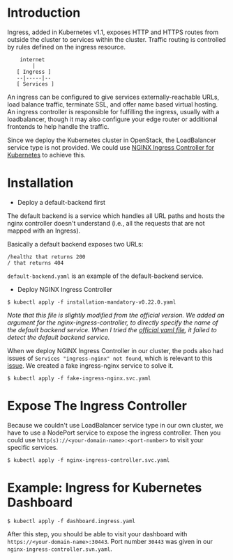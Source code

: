# Introduction

Ingress, added in Kubernetes v1.1, exposes HTTP and HTTPS routes from outside the cluster to services within the cluster. Traffic routing is controlled by rules defined on the ingress resource.

```
    internet
        |
   [ Ingress ]
   --|-----|--
   [ Services ]
```
An ingress can be configured to give services externally-reachable URLs, load balance traffic, terminate SSL, and offer name based virtual hosting. An ingress controller is responsible for fulfilling the ingress, usually with a loadbalancer, though it may also configure your edge router or additional frontends to help handle the traffic.

Since we deploy the Kubernetes cluster in OpenStack, the LoadBalancer service type is not provided. We could use [NGINX Ingress Controller for Kubernetes](https://github.com/kubernetes/ingress-nginx) to achieve this.

# Installation

- Deploy a default-backend first

The default backend is a service which handles all URL paths and hosts the nginx controller doesn't understand (i.e., all the requests that are not mapped with an Ingress).

Basically a default backend exposes two URLs:

```
/healthz that returns 200
/ that returns 404
```

`default-backend.yaml` is an example of the default-backend service.

- Deploy NGINX Ingress Controller

```
$ kubectl apply -f installation-mandatory-v0.22.0.yaml
```
*Note that this file is slightly modified from the official version. We added an argument for the nginx-ingress-controller, to directly specify the name of the default backend service. When I tried the [official yaml file](https://raw.githubusercontent.com/kubernetes/ingress-nginx/master/deploy/mandatory.yaml), it failed to detect the default backend service.*

When we deploy NGINX Ingress Controller in our cluster, the pods also had issues of `Services "ingress-nginx" not found`, which is relevant to this [issue](https://github.com/kubernetes/ingress-nginx/issues/2599). We created a fake ingress-nginx service to solve it.

```
$ kubectl apply -f fake-ingress-nginx.svc.yaml
```

# Expose The Ingress Controller

Because we couldn't use LoadBalancer service type in our own cluster, we have to use a NodePort service to expose the ingress controller. Then you could use `http(s)://<your-domain-name>:<port-number>` to visit your specific services.

```
$ kubectl apply -f nginx-ingress-controller.svc.yaml
```

# Example: Ingress for Kubernetes Dashboard

```
$ kubectl apply -f dashboard.ingress.yaml
```
After this step, you should be able to visit your dashboard with `https://<your-domain-name>:30443`. Port number `30443` was given in our `nginx-ingress-controller.svn.yaml`.